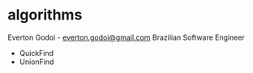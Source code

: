 # algorithms
Everton Godoi - everton.godoi@gmail.com
Brazilian Software Engineer

 - QuickFind
 - UnionFind
